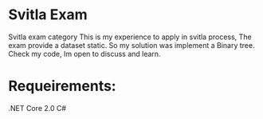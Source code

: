 # Svitla Exam
Svitla exam category
This is my experience to apply in svitla process, The exam provide a dataset static.
So my solution was implement a Binary tree.
Check my code, Im open to discuss and learn.
# Requeirements:
.NET Core 2.0
C#
